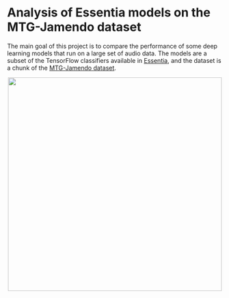 # Analysis of Essentia models on the MTG-Jamendo dataset

The main goal of this project is to compare the performance of some deep learning models that run on a large set of audio data. The models are a subset of the TensorFlow classifiers available in [Essentia](https://essentia.upf.edu/), and the dataset is a chunk of the [MTG-Jamendo dataset](href{https://github.com/MTG/mtg-jamendo-dataset).

<p align="center"><img src="https://drive.google.com/file/d/1AAGwgU8HD6jDBfddNNt2IMUY3fWdbBuz/view?usp=sharing" width="500"></p>
